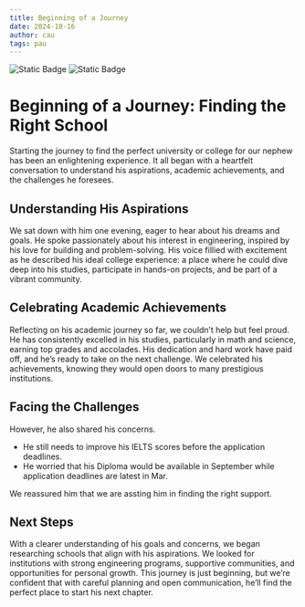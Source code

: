 ```yaml
---
title: Beginning of a Journey
date: 2024-10-16
author: cau
tags: pau
---
```

![Static Badge](https://img.shields.io/badge/0ld-Camel-blue) ![Static Badge](https://img.shields.io/badge/Camel-brightgreen?style=flat&logo=ocaml&logoColor=black&logoSize=auto&label=0ld&labelColor=abcdef&color=fedcba&cacheSeconds=3600&link=https%3A%2F%2F0ldcamel.github.io)

# Beginning of a Journey: Finding the Right School

Starting the journey to find the perfect university or college for our nephew has been an enlightening experience. It all began with a heartfelt conversation to understand his aspirations, academic achievements, and the challenges he foresees.

## Understanding His Aspirations

We sat down with him one evening, eager to hear about his dreams and goals. He spoke passionately about his interest in engineering, inspired by his love for building and problem-solving. His voice fillied with excitement as he described his ideal college experience: a place where he could dive deep into his studies, participate in hands-on projects, and be part of a vibrant community.

## Celebrating Academic Achievements

Reflecting on his academic journey so far, we couldn’t help but feel proud. He has consistently excelled in his studies, particularly in math and science, earning top grades and accolades. His dedication and hard work have paid off, and he’s ready to take on the next challenge. We celebrated his achievements, knowing they would open doors to many prestigious institutions.

## Facing the Challenges

However, he also shared his concerns. 
- He still needs to improve his IELTS scores before the application deadlines.
- He worried that his Diploma would be available in September while application deadlines are latest in Mar.

We reassured him that we are assting him in finding the right support.

## Next Steps

With a clearer understanding of his goals and concerns, we began researching schools that align with his aspirations. We looked for institutions with strong engineering programs, supportive communities, and opportunities for personal growth. This journey is just beginning, but we’re confident that with careful planning and open communication, he’ll find the perfect place to start his next chapter.
